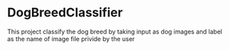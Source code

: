 # DogBreedClassifier
This project classify the dog breed by taking input as dog images and label as the name of image file privide by the user
